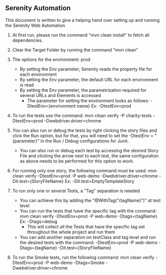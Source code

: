 ## Serenity Automation

This document is written to give a helping hand over setting up and running the Serenity Web Automation

1. At first run, please run the command "mvn clean install" to fetch all dependencies.

2. Clear the Target Folder by running the command "mvn clean"

3. The options for the environment: prod
    - By setting the Env parameter, Serenity reads the property file for each environment
    - By setting the Env parameter, the default URL for each environment is read
    - By setting the Env parameter, the parametrization required for several URLs and Elements is accessed
        - The parameter for setting the environment looks as follows: -DtestEnv={environment name} Ex: -DtestEnv=prod

4. To run the tests use the command: mvn clean verify -P charity-tests -DtestEnv=prod -Dwebdriver.driver=chrome

5. You can also run or debug the tests by right clicking the story files and click the Run option, but for that, you will need to set the -DtestEnv = "{parameter}" in the Run / Debug configurations for Junit.
    - You can also run or debug each test by accessing the desired Story File and clicking the arrow next to each test, the same configuration as above needs to be performed for this option to work.

6. For running only one story, the following command must be used: mvn clean verify -DtestEnv=prod -P web-demo -Dwebdriver.driver=chrome -Dit.test={StoryFileName} Ex: -Dit.test=EmptyTemplateStory

7. To run only one or several Tests, a "Tag" separation is needed
    - You can achieve this by adding the "@WithTag("{tagName}")" at test level
    - You can run the tests that have the specific tag with the command: mvn clean verify -DtestEnv=prod -P web-demo -Dtags={tagName} Ex: -Dtags=debug
        - This will collect all the Tests that have the specific tag set throughout the whole project and run them
    - You can add another separation on testClass and tag level and run the desired tests with the command: -DtestEnv=prod -P web-demo -Dtags={tagName} -Dit.test={StoryFileName}

8. To run the Smoke tests, run the following command: mvn clean verify -DtestEnv=prod -P web-demo -Dtags=Smoke -Dwebdriver.driver=chrome
